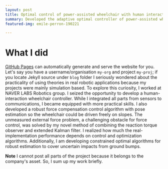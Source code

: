 ```yaml
---
layout: post
title: Optimal control of power-assisted wheelchair with human interaction
summary: Developed the adaptive optimal controller of power-assisted wheelchair with human-interaction and Integrated whole system from sensors and controller to communications
featured-img: emile-perron-190221

---
```


# What I did

[GitHub Pages](https://pages.github.com) can automatically generate and serve the website for you.
Let's say you have a username/organisation `my-org` and project `my-proj`; if you locate Jekyll source under `blog` folder 
I seriously wondered about the practicality of using theories in real robotic applications because my projects were mainly simulation based. 
To explore this curiosity, I worked at NAVER LABS Robotics group. I seized the opportunity to develop a human-interaction wheelchair controller. 
While I integrated all parts from sensors to communications, I became equipped with more practical skills. 
I also developed a robust force compensation control algorithm with pose estimation so the wheelchair could be driven freely on slopes. 
The unmeasured external force problem, a challenging obstacle for force control, was solved by my novel method of combining the reaction torque observer and extended Kalman filter. 
I realized how much the real-implementation performance depends on control and optimization algorithms. 
Additionally, I am developing constrained optimal algorithms for robust estimation to cover uncertain impacts from ground bumps. 

**Note** I cannot post all parts of the project because it belongs to the company's asset. So, I sum up my work briefly.

